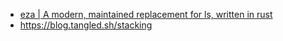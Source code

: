- [eza | A modern, maintained replacement for ls, written in rust](https://eza.rocks/)
- https://blog.tangled.sh/stacking